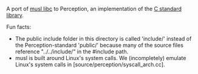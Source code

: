A port of [musl libc](https://musl.libc.org/) to Perception, an implementation of the [C standard library](https://en.wikipedia.org/wiki/C_standard_library).

Fun facts:
- The public include folder in this directory is called 'include/' instead of the Perception-standard 'public/' because many of the source files reference "../../include/" in the #include path.
- musl is built around Linux's system calls. We (incompletely) emulate Linux's system calls in [source/perception/syscall_arch.cc].
